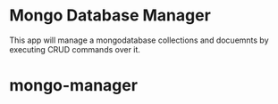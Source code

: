 # Mongo Database Manager

This app will manage a mongodatabase collections and docuemnts by executing CRUD commands over it.
# mongo-manager
